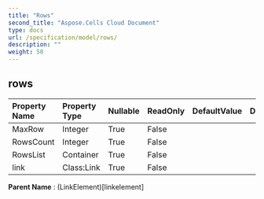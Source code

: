 ```yaml
---
title: "Rows"
second_title: "Aspose.Cells Cloud Document"
type: docs
url: /specification/model/rows/
description: ""
weight: 50
---
```


## **rows**

 

| Property Name | Property Type | Nullable |  ReadOnly | DefaultValue | Description | 
| :- | :- | :- |:- |  :- | :- |
| MaxRow | Integer | True |  False |  |  |  
| RowsCount | Integer | True |  False |  |  |  
| RowsList | Container | True |  False |  |  |  
| link | Class:Link | True |  False |  |  |  

**Parent Name** : (LinkElement)[linkelement]

